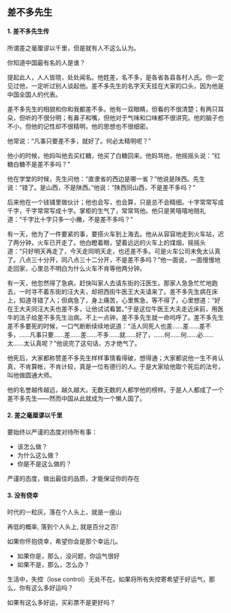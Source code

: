 ## 差不多先生

#### 1. 差不多先生传

所谓差之毫厘谬以千里，但是就有人不这么认为。

你知道中国最有名的人是谁？

提起此人，人人皆晓，处处闻名。他姓差，名不多，是各省各县各村人氏。你一定见过他，一定听过别人谈起他。差不多先生的名字天天挂在大家的口头，因为他是中国全国人的代表。

差不多先生的相貌和你和我都差不多。他有一双眼睛，但看的不很清楚；有两只耳朵，但听的不很分明；有鼻子和嘴，但他对于气味和口味都不很讲究。他的脑子也不小，但他的记性却不很精明，他的思想也不很细密。

他常说：“凡事只要差不多，就好了。何必太精明呢？”

他小的时候，他妈叫他去买红糖，他买了白糖回来。他妈骂他，他摇摇头说：“红糖白糖不是差不多吗？”

他在学堂的时候，先生问他：“直隶省的西边是哪一省？”他说是陕西。先生说：“错了。是山西，不是陕西。”他说：“陕西同山西，不是差不多吗？”

后来他在一个钱铺里做伙计；他也会写，也会算，只是总不会精细。十字常常写成千字，千字常常写成十字。掌柜的生气了，常常骂他。他只是笑嘻嘻地赔礼道：“千字比十字只多一小撇，不是差不多吗？”

有一天，他为了一件要紧的事，要搭火车到上海去。他从从容容地走到火车站，迟了两分钟，火车已开走了。他白瞪着眼，望着远远的火车上的煤烟，摇摇头道：“只好明天再走了，今天走同明天走，也还差不多。可是火车公司未免太认真了。八点三十分开，同八点三十二分开，不是差不多吗？”他一面说，一面慢慢地走回家，心里总不明白为什么火车不肯等他两分钟。

有一天，他忽然得了急病，赶快叫家人去请东街的汪医生。那家人急急忙忙地跑去，一时寻不着东街的汪大夫，却把西街牛医王大夫请来了。差不多先生病在床上，知道寻错了人；但病急了，身上痛苦，心里焦急，等不得了，心里想道：“好在王大夫同汪大夫也差不多，让他试试看罢。”于是这位牛医王大夫走近床前，用医牛的法子给差不多先生治病。不上一点钟，差不多先生就一命呜呼了。差不多先生差不多要死的时候，一口气断断续续地说道：“活人同死人也差……差……差不多，……凡事只要……差……差……不多……就……好了，……何……何……必……太……太认真呢？”他说完了这句话，方才绝气了。

他死后，大家都称赞差不多先生样样事情看得破，想得通；大家都说他一生不肯认真，不肯算帐，不肯计较，真是一位有德行的人。于是大家给他取个死后的法号，叫他做圆通大师。

他的名誉越传越远，越久越大。无数无数的人都学他的榜样。于是人人都成了一个差不多先生——然而中国从此就成为一个懒人国了。

#### 2. 差之毫厘谬以千里

要始终以严谨的态度对待所有事：

- 该怎么做？
- 为什么这么做？
- 你是不是这么做的？

严谨的态度，做出最佳的品质，才能保证你的存在

#### 3. 没有侥幸

时代的一粒灰，落在个人头上，就是一座山

再低的概率, 落到个人头上, 就是百分之百!

如果你怀抱侥幸，希望你会是那个幸运儿。

- 如果你是，那么，没问题，你运气很好
- 如果不是，那么，怎么办？

生活中，失控（lose control）无处不在。如果将所有失控寄希望于好运气，那么，你有这么多好运吗？

如果有这么多好运，买彩票不是更好吗？